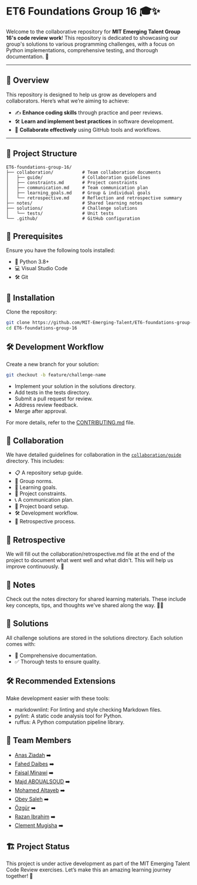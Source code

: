 # ET6 Foundations Group 16 🎓✨  

Welcome to the collaborative repository for
**MIT Emerging Talent Group 16's code review work**!
This repository is dedicated to showcasing our group's solutions to various
programming challenges, with a focus on Python implementations,
comprehensive testing, and thorough documentation. 🚀  

---

## 🌟 Overview  

This repository is designed to help us grow as developers and collaborators.
Here’s what we’re aiming to achieve:  

- ✍️ **Enhance coding skills** through practice and peer reviews.  
- 🛠️ **Learn and implement best practices** in software development.  
- 🤝 **Collaborate effectively** using GitHub tools and workflows.  

---

## 📁 Project Structure  

```plaintext
ET6-foundations-group-16/
├── collaboration/           # Team collaboration documents  
│   ├── guide/               # Collaboration guidelines  
│   ├── constraints.md       # Project constraints  
│   ├── communication.md     # Team communication plan  
│   ├── learning_goals.md    # Group & individual goals  
│   └── retrospective.md     # Reflection and retrospective summary  
├── notes/                   # Shared learning notes  
├── solutions/               # Challenge solutions  
│   └── tests/               # Unit tests  
└── .github/                 # GitHub configuration  
```

## 🔧 Prerequisites  

Ensure you have the following tools installed:  

- 🐍 Python 3.8+  
- 💻 Visual Studio Code  
- 🛠️ Git  

## 💾 Installation  

Clone the repository:  

```bash
git clone https://github.com/MIT-Emerging-Talent/ET6-foundations-group-16.git 
cd ET6-foundations-group-16  
```

## 🛠️ Development Workflow

Create a new branch for your solution:

```bash
git checkout -b feature/challenge-name
```

- Implement your solution in the solutions directory.  
- Add tests in the tests directory.  
- Submit a pull request for review.  
- Address review feedback.  
- Merge after approval.  

For more details, refer to the [CONTRIBUTING.md](./CONTRIBUTING.md) file.

## 🤝 Collaboration

We have detailed guidelines for collaboration in the
[`collaboration/guide`](./collaboration/guide) directory.
This includes:

- 📋 A repository setup guide.
- 📜 Group norms.
- 🎯 Learning goals.
- 🚧 Project constraints.
- 📞 A communication plan.
- 📅 Project board setup.
- 🛠️ Development workflow.
- 🔄 Retrospective process.

## 🔄 Retrospective

We will fill out the collaboration/retrospective.md file at the end of the
project to document what went well and what didn't.
This will help us improve continuously. 🌱

## 📘 Notes

Check out the notes directory for shared learning materials.
These include key concepts, tips, and thoughts we've shared along the way. 🧠✨

## 🧩 Solutions

All challenge solutions are stored in the solutions directory.
Each solution comes with:

- 📝 Comprehensive documentation.
- ✅ Thorough tests to ensure quality.

## 🛠️ Recommended Extensions

Make development easier with these tools:

- markdownlint: For linting and style checking Markdown files.
- pylint: A static code analysis tool for Python.
- ruffus: A Python computation pipeline library.

## 👥 Team Members

- [Anas Ziadah](https://github.com/ziadahanass) ➡️
- [Fahed Daibes](https://github.com/RandomProjects-db) ➡️
- [Faisal Minawi](https://github.com/FaisalMinawi) ➡️
- [Majd ABOUALSOUD](https://github.com/majdadel20) ➡️
- [Mohamed Altayeb](https://github.com/Mo-Altayeb) ➡️
- [Obey Saleh](https://github.com/ObayCipher) ➡️
- [Özgür](https://github.com/ozgurozbekuk) ➡️
- [Razan Ibrahim](https://github.com/Razan-O-Elobeid) ➡️
- [Clement Mugisha](https://github.com/Bikaze) ➡️

## 🏗️ Project Status

This project is under active development as part of the MIT Emerging Talent Code
Review exercises. Let’s make this an amazing learning journey together! 🌟
